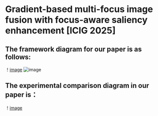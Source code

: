 # Gradient-based multi-focus image fusion with  focus-aware saliency enhancement [ICIG 2025]

## The framework diagram for our paper is as follows:
！[image](https://github.com/Lihyua/GICI/blob/main/image/Framework.jpg)
![image](https://github.com/Lihyua/GICI/blob/main/image/Framework.jpg)

## The experimental comparison diagram in our paper is：
！[image](https://github.com/Lihyua/GICI/blob/main/image/Qualitative%20comparisons.jpg)
